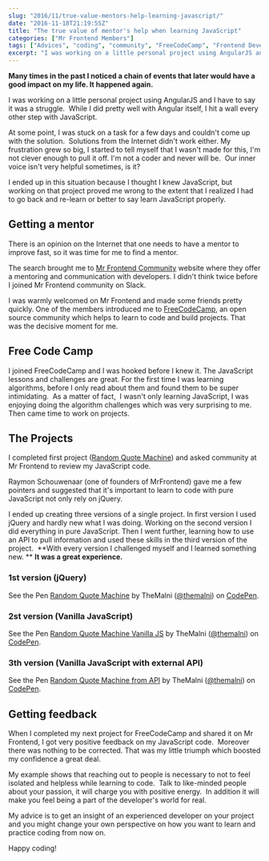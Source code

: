 ```yaml
---
slug: "2016/11/true-value-mentors-help-learning-javascript/"
date: "2016-11-18T21:19:55Z"
title: "The true value of mentor's help when learning JavaScript"
categories: ["Mr Frontend Members"]
tags: ["Advices", "coding", "community", "FreeCodeCamp", "Frontend Developers", "Help", "JavaScript", "learning", "mentor", "mentoring", "story"]
excerpt: "I was working on a little personal project using AngularJS and I have to say it was a struggle.  Wh..."
---
```


**Many times in the past I noticed a chain of events that later would have a good impact on my life. It happened again.**

I was working on a little personal project using AngularJS and I have to say it was a struggle.  While I did pretty well with Angular itself, I hit a wall every other step with JavaScript.

At some point, I was stuck on a task for a few days and couldn't come up with the solution.  Solutions from the Internet didn't work either. My frustration grew so big, I started to tell myself that I wasn't made for this, I'm not clever enough to pull it off. I'm not a coder and never will be.  Our inner voice isn't very helpful sometimes, is it?

I ended up in this situation because I thought I knew JavaScript, but working on that project proved me wrong to the extent that I realized I had to go back and re-learn or better to say learn
JavaScript properly.

## Getting a mentor

There is an opinion on the Internet that one needs to have a mentor to improve fast, so it was time for me to find a mentor.

The search brought me to [Mr Frontend Community](http://mrfrontend.org) website where they offer a mentoring and communication with developers. I didn't think twice before I joined Mr Frontend community on Slack.

I was warmly welcomed on Mr Frontend and made some friends pretty quickly. One of the members introduced me to [FreeCodeCamp](https://www.freecodecamp.com/), an open source community which helps to learn to code and build projects. That was the decisive moment for me.

## Free Code Camp

I joined FreeCodeCamp and I was hooked before I knew it. The JavaScript lessons and challenges are great. For the first time I was learning algorithms, before I only read about them and found them to be super intimidating.  As a matter of fact,  I wasn't only learning JavaScript, I was enjoying doing the algorithm challenges which was very surprising to me. Then came time to work on projects.

## The Projects

I completed first project ([Random Quote Machine](https://www.freecodecamp.com/challenges/build-a-random-quote-machine)) and asked community at Mr Frontend to review my JavaScript code.

Raymon Schouwenaar (one of founders of MrFrontend) gave me a few pointers and suggested that it's important to learn to code with pure JavaScript not only rely on jQuery.

I ended up creating three versions of a single project. In first version I used jQuery and hardly new what I was doing. Working on the second version I did everything in pure JavaScript. Then I went further, learning how to use an API to pull information and used these skills in the third version of the project.  **With every version I challenged myself and I learned something new. ** **It was a great experience.**

### **1st version (jQuery)**

See the Pen [Random Quote Machine](http://codepen.io/themalni/pen/gwZyJm/) by TheMalni ([@themalni](http://codepen.io/themalni)) on [CodePen](http://codepen.io).

<script async="" src="https://production-assets.codepen.io/assets/embed/ei.js"></script>

### **2st version (Vanilla JavaScript)**

See the Pen [Random Quote Machine Vanilla JS](http://codepen.io/themalni/pen/ZpjyXE/) by TheMalni ([@themalni](http://codepen.io/themalni)) on [CodePen](http://codepen.io).

### **3th version (Vanilla JavaScript with external API)**

See the Pen [Random Quote Machine from API](http://codepen.io/themalni/pen/rrAkJj/) by TheMalni ([@themalni](http://codepen.io/themalni)) on [CodePen](http://codepen.io).

## 

## Getting feedback

When I completed my next project for FreeCodeCamp and shared it on Mr Frontend, I got very positive feedback on my JavaScript code.  Moreover there was nothing to be corrected. That was my little triumph which boosted my confidence a great deal.

My example shows that reaching out to people is necessary to not to feel isolated and helpless while learning to code.  Talk to like-minded people about your passion, it will charge you with positive energy.  In addition it will make you feel being a part of the developer's world for real.

My advice is to get an insight of an experienced developer on your project and you might change your own perspective on how you want to learn and practice coding from now on.

Happy coding!